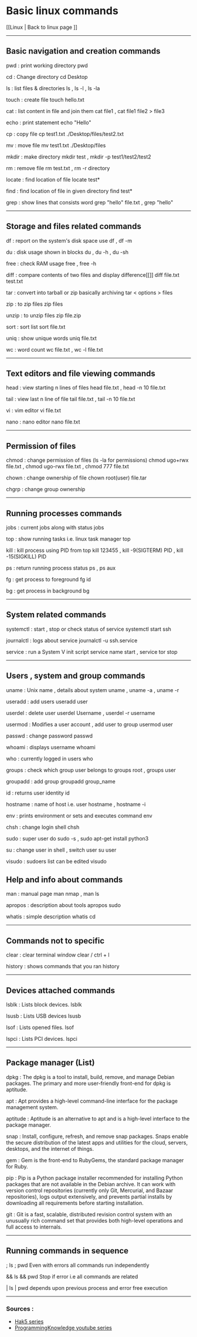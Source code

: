 # Basic linux commands 
[[Linux | Back to linux page ]]
- --

## Basic navigation and creation commands
pwd : print working directory
pwd 

cd : Change directory 
cd Desktop

ls : list files & directories
ls , ls -l , ls -la

touch : create file
touch hello.txt

cat : list content in file and join them
cat file1 , cat file1 file2 > file3 

echo : print statement
echo "Hello"

cp : copy file
cp test1.txt ./Desktop/files/test2.txt

mv : move file
mv test1.txt ./Desktop/files

mkdir : make directory
mkdir test , mkdir -p test1/test2/test2

rm : remove file
rm test.txt , rm -r directory

locate : find location of file
locate test*

find : find location of file in given directory
find test*

grep : show lines that consists word
grep "hello" file.txt , grep "hello"

- --
## Storage and files related commands
df : report on the system's disk space use 
df , df -m

du : disk usage shown in blocks
du , du -h , du -sh

free : check RAM usage
free , free -h

diff : compare contents of two files and display difference[[]]
diff file.txt test.txt

tar : convert into tarball or zip basically archiving
tar < options > files

zip : to zip files
zip files

unzip : to unzip files
zip file.zip

sort : sort list
sort file.txt

uniq : show unique words
uniq file.txt

wc : word count 
wc file.txt , wc -l file.txt

- --
## Text editors and file viewing commands

head : view starting n lines of files
head file.txt , head -n 10 file.txt

tail : view last n line of file
tail file.txt , tail -n 10 file.txt

vi : vim editor
vi file.txt

nano : nano editor
nano file.txt

- --
## Permission of files
chmod : change permission of files (ls -la for permissions)
chmod ugo+rwx file.txt , chmod ugo-rwx file.txt  , chmod 777 file.txt 

chown : change ownership of file
chown root(user) file.tar

chgrp : change group ownership
- --
## Running processes commands

jobs : current jobs along with status
jobs

top : show running tasks i.e. linux task manager
top 

kill : kill process using PID from top
kill 123455 , kill -9(SIGTERM) PID , kill -15(SIGKILL) PID

ps : return running process status
ps , ps aux

fg : get process to foreground
fg id

bg : get process in background
bg
- --
## System related commands 

systemctl : start , stop or check status of service
systemctl start ssh

journalctl : logs about service
journalctl -u ssh.service

service : run a System V init script
service name start , service tor stop
- --
## Users , system and group commands 

uname : Unix name , details about system
uname , uname -a , uname -r

useradd : add users 
useradd user

userdel : delete user
userdel Username , userdel -r username

usermod : Modifies a user account , add user to group
usermod user

passwd : change password
passwd

whoami : displays username
whoami

who : currently logged in users
who 

groups : check which group user belongs to
groups root , groups user

groupadd : add group
groupadd group_name

id : returns user identity
id 

hostname : name of host i.e. user
hostname , hostname -i 

env : prints environment or sets and executes command
env

chsh : change login shell
chsh

sudo : super user do
sudo -s , sudo apt-get install python3

su : change user in shell , switch user
su user

visudo : sudoers list can be edited
visudo

## Help and info about commands
man : manual page
man nmap , man ls

apropos : description about tools
apropos sudo

whatis : simple description
whatis cd

- --
## Commands not to specific
clear : clear terminal window
clear / ctrl + l

history : shows commands that you ran
history

- --
## Devices attached commands
lsblk : Lists block devices.
lsblk

lsusb : Lists USB devices
lsusb

lsof : Lists opened files.
lsof

lspci : Lists PCI devices.
lspci
- --
## Package manager (List)
dpkg : The dpkg is a tool to install, build, remove, and manage Debian packages. The primary and more user-friendly front-end for dpkg is aptitude.

apt : Apt provides a high-level command-line interface for the package management system.

aptitude : Aptitude is an alternative to apt and is a high-level interface to the package manager.

snap : Install, configure, refresh, and remove snap packages. Snaps enable the secure distribution of the latest apps and utilities for the cloud, servers, desktops, and the internet of things.

gem : Gem is the front-end to RubyGems, the standard package manager for Ruby.

pip : Pip is a Python package installer recommended for installing Python packages that are not available in the Debian archive. It can work with version control repositories (currently only Git, Mercurial, and Bazaar repositories), logs output extensively, and prevents partial installs by downloading all requirements before starting installation.

git : Git is a fast, scalable, distributed revision control system with an unusually rich command set that provides both high-level operations and full access to internals.

- --
## Running commands in sequence
; 
ls ; pwd
Even with errors all commands run independently

&&
ls && pwd
Stop if error i.e all commands are related

|
ls | pwd
depends upon previous process and error free execution
- --
### Sources : 
- [Hak5 series](https://www.youtube.com/watch?v=b5NmtmNwMgU&list=PLW5y1tjAOzI2ZYTlMdGzCV8AJuoqW5lKB&ab_channel=Hak5)
- [ProgrammingKnowledge youtube series](https://www.youtube.com/playlist?list=PLS1QulWo1RIb9WVQGJ_vh-RQusbZgO_As) 